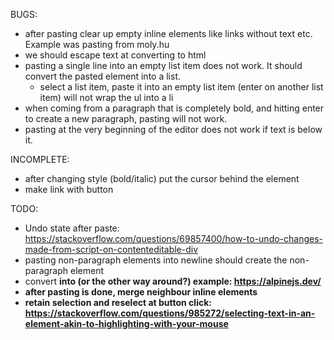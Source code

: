 BUGS:

- after pasting clear up empty inline elements like links without text etc. Example was pasting from moly.hu
- we should escape text at converting to html
- pasting a single line into an empty list item does not work. It should convert the pasted element into a list.
  - select a list item, paste it into an empty list item (enter on another list item) will not wrap the ul into a li
- when coming from a paragraph that is completely bold, and hitting enter to create a new paragraph, pasting will not work.
- pasting at the very beginning of the editor does not work if text is below it.

INCOMPLETE:

- after changing style (bold/italic) put the cursor behind the element
- make link with button

TODO:

- Undo state after paste:
<https://stackoverflow.com/questions/69857400/how-to-undo-changes-made-from-script-on-contenteditable-div>
- pasting non-paragraph elements into newline should create the non-paragraph element
- convert <strong> into <b> (or the other way around?) example: <https://alpinejs.dev/>
- after pasting is done, merge neighbour inline elements
- retain selection and reselect at button click: <https://stackoverflow.com/questions/985272/selecting-text-in-an-element-akin-to-highlighting-with-your-mouse>
